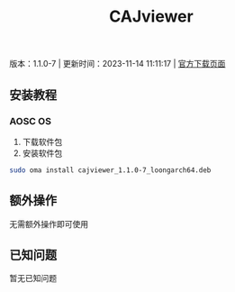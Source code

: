 ﻿---
id: 1095
title: CAJviewer
toc: true
weight: 1095
---

版本：1.1.0-7 | 更新时间：2023-11-14 11:11:17 | [官方下载页面](http://app.loongapps.cn/#/detail/1095)

## 安装教程 

### AOSC OS 

1. 下载软件包
2. 安装软件包

```bash
sudo oma install cajviewer_1.1.0-7_loongarch64.deb
```

## 额外操作

无需额外操作即可使用

## 已知问题

暂无已知问题

